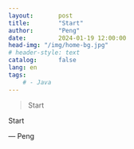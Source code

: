 ```yaml
---
layout:       post
title:        "Start"
author:       "Peng"
date:         2024-01-19 12:00:00
head-img: "/img/home-bg.jpg"
# header-style: text
catalog:      false
lang: en
tags:
    # - Java
---
```


> Start

Start

— Peng
